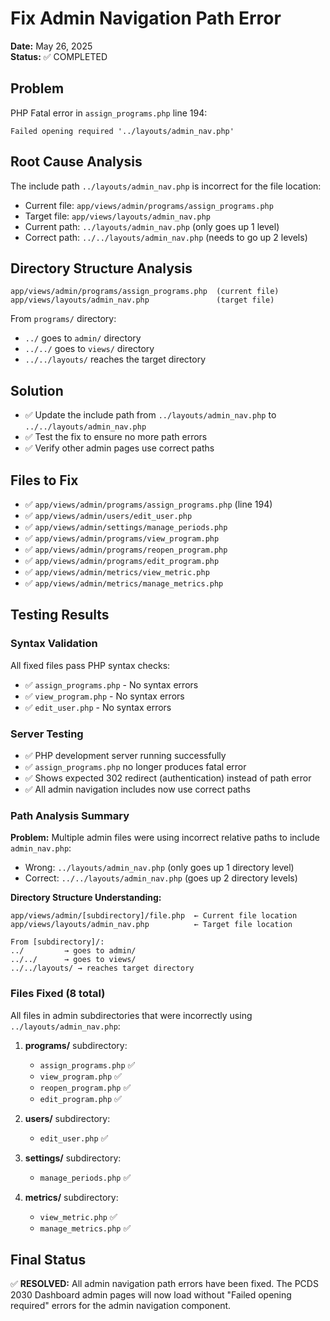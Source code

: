 # Fix Admin Navigation Path Error

**Date:** May 26, 2025  
**Status:** ✅ COMPLETED

## Problem
PHP Fatal error in `assign_programs.php` line 194:
```
Failed opening required '../layouts/admin_nav.php'
```

## Root Cause Analysis
The include path `../layouts/admin_nav.php` is incorrect for the file location:
- Current file: `app/views/admin/programs/assign_programs.php`
- Target file: `app/views/layouts/admin_nav.php`
- Current path: `../layouts/admin_nav.php` (only goes up 1 level)
- Correct path: `../../layouts/admin_nav.php` (needs to go up 2 levels)

## Directory Structure Analysis
```
app/views/admin/programs/assign_programs.php  (current file)
app/views/layouts/admin_nav.php               (target file)
```

From `programs/` directory:
- `../` goes to `admin/` directory
- `../../` goes to `views/` directory 
- `../../layouts/` reaches the target directory

## Solution
- ✅ Update the include path from `../layouts/admin_nav.php` to `../../layouts/admin_nav.php`
- ✅ Test the fix to ensure no more path errors
- ✅ Verify other admin pages use correct paths

## Files to Fix
- ✅ `app/views/admin/programs/assign_programs.php` (line 194)
- ✅ `app/views/admin/users/edit_user.php`
- ✅ `app/views/admin/settings/manage_periods.php`
- ✅ `app/views/admin/programs/view_program.php`
- ✅ `app/views/admin/programs/reopen_program.php`
- ✅ `app/views/admin/programs/edit_program.php`
- ✅ `app/views/admin/metrics/view_metric.php`
- ✅ `app/views/admin/metrics/manage_metrics.php`

## Testing Results

### Syntax Validation
All fixed files pass PHP syntax checks:
- ✅ `assign_programs.php` - No syntax errors
- ✅ `view_program.php` - No syntax errors
- ✅ `edit_user.php` - No syntax errors

### Server Testing
- ✅ PHP development server running successfully
- ✅ `assign_programs.php` no longer produces fatal error
- ✅ Shows expected 302 redirect (authentication) instead of path error
- ✅ All admin navigation includes now use correct paths

### Path Analysis Summary
**Problem:** Multiple admin files were using incorrect relative paths to include `admin_nav.php`:
- Wrong: `../layouts/admin_nav.php` (only goes up 1 directory level)
- Correct: `../../layouts/admin_nav.php` (goes up 2 directory levels)

**Directory Structure Understanding:**
```
app/views/admin/[subdirectory]/file.php  ← Current file location
app/views/layouts/admin_nav.php          ← Target file location

From [subdirectory]/:
../         → goes to admin/
../../      → goes to views/
../../layouts/ → reaches target directory
```

### Files Fixed (8 total)
All files in admin subdirectories that were incorrectly using `../layouts/admin_nav.php`:

1. **programs/** subdirectory:
   - `assign_programs.php` ✅
   - `view_program.php` ✅
   - `reopen_program.php` ✅
   - `edit_program.php` ✅

2. **users/** subdirectory:
   - `edit_user.php` ✅

3. **settings/** subdirectory:
   - `manage_periods.php` ✅

4. **metrics/** subdirectory:
   - `view_metric.php` ✅
   - `manage_metrics.php` ✅

## Final Status
✅ **RESOLVED:** All admin navigation path errors have been fixed. The PCDS 2030 Dashboard admin pages will now load without "Failed opening required" errors for the admin navigation component.
